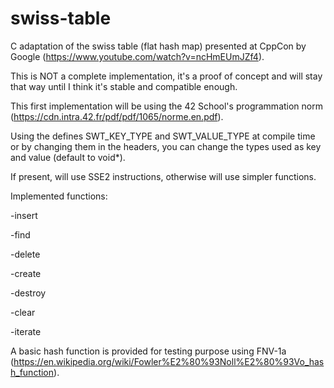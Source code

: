 # swiss-table

C adaptation of the swiss table (flat hash map) presented at CppCon by Google (https://www.youtube.com/watch?v=ncHmEUmJZf4).

This is NOT a complete implementation, it's a proof of concept and will stay that way until I think it's stable and compatible enough.

This first implementation will be using the 42 School's programmation norm (https://cdn.intra.42.fr/pdf/pdf/1065/norme.en.pdf).

Using the defines SWT_KEY_TYPE and SWT_VALUE_TYPE at compile time or by changing them in the headers, you can change the types used as key and value (default to void*).

If present, will use SSE2 instructions, otherwise will use simpler functions.


Implemented functions:

-insert

-find

-delete

-create

-destroy

-clear

-iterate


A basic hash function is provided for testing purpose using FNV-1a (https://en.wikipedia.org/wiki/Fowler%E2%80%93Noll%E2%80%93Vo_hash_function).